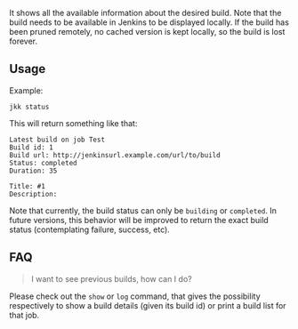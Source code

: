 It shows all the available information about the desired build. Note that the
build needs to be available in Jenkins to be displayed locally. If the build has
been pruned remotely, no cached version is kept locally, so the build is lost
forever.

## Usage
Example:
```
jkk status
```

This will return something like that:
```
Latest build on job Test
Build id: 1
Build url: http://jenkinsurl.example.com/url/to/build
Status: completed
Duration: 35

Title: #1
Description:

```

Note that currently, the build status can only be `building` or `completed`. In
future versions, this behavior will be improved to return the exact build status
(contemplating failure, success, etc).

## FAQ

> I want to see previous builds, how can I do?

Please check out the `show` or `log` command, that gives the possibility
respectively to show a build details (given its build id) or print a build list
for that job.
